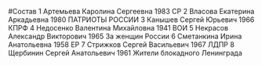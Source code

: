 #Состав
1 Артемьева Каролина Сергеевна 1983 СР
2 Власова Екатерина Аркадьевна 1980 ПАТРИОТЫ РОССИИ
3 Канышев Сергей Юрьевич 1966 КПРФ
4 Недосенко Валентина Михайловна 1941 ВОИ
5 Некрасов Александр Викторович 1965 За женщин России
6 Сметанкина Ирина Анатольевна 1958 ЕР
7 Стрижков Сергей Васильевич 1967 ЛДПР
8 Щербинин Сергей Анатольевич 1961 Жители блокадного Ленинграда
